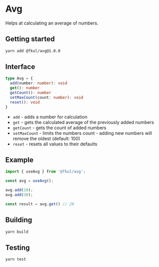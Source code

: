 # Avg

Helps at calculating an average of numbers.

## Getting started

```sh
yarn add @fkul/avg@1.0.0
```

## Interface

```ts
type Avg = {
  add(number: number): void
  get(): number
  getCount(): number
  setMaxCount(count: number): void
  reset(): void
}
```

- `add` - adds a number for calculation
- `get` - gets the calculated average of the previously added numbers
- `getCount` - gets the count of added numbers
- `setMaxCount` - limits the numbers count - adding new numbers will remove the oldest (default: 100)
- `reset` - resets all values to their defaults

## Example

```js
import { useAvg } from '@fkul/avg';

const avg = useAvg();

avg.add(10);
avg.add(30);

const result = avg.get() // 20
```

## Building

```sh
yarn build
```

## Testing

```sh
yarn test
```
